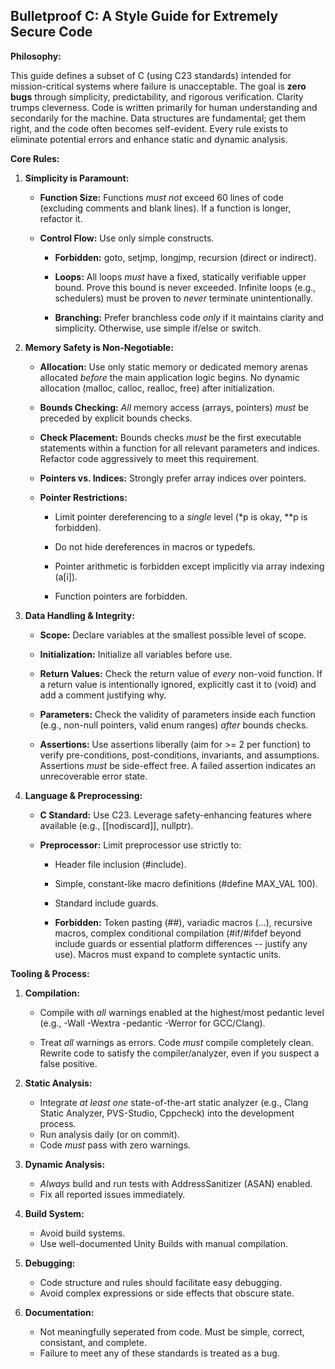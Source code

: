 ## Bulletproof C: A Style Guide for Extremely Secure Code

**Philosophy:**

This guide defines a subset of C (using C23 standards) intended for
mission-critical systems where failure is unacceptable. The goal is
**zero bugs** through simplicity, predictability, and rigorous
verification. Clarity trumps cleverness. Code is written primarily
for human understanding and secondarily for the machine. Data structures
are fundamental; get them right, and the code often becomes self-evident.
Every rule exists to eliminate potential errors and enhance static and
dynamic analysis.

**Core Rules:**

1.  **Simplicity is Paramount:**

    - **Function Size:** Functions *must not* exceed 60 lines of code (excluding comments and blank lines). If a function is longer, refactor it.

    - **Control Flow:** Use only simple constructs.

      - **Forbidden:** goto, setjmp, longjmp, recursion (direct or indirect).

      - **Loops:** All loops *must* have a fixed, statically verifiable upper bound. Prove this bound is never exceeded. Infinite loops (e.g., schedulers) must be proven to *never* terminate unintentionally.

      - **Branching:** Prefer branchless code *only* if it maintains clarity and simplicity. Otherwise, use simple if/else or switch.

2.  **Memory Safety is Non-Negotiable:**

    - **Allocation:** Use only static memory or dedicated memory arenas allocated *before* the main application logic begins. No dynamic allocation (malloc, calloc, realloc, free) after initialization.

    - **Bounds Checking:** *All* memory access (arrays, pointers) *must* be preceded by explicit bounds checks.

    - **Check Placement:** Bounds checks *must* be the first executable statements within a function for all relevant parameters and indices. Refactor code aggressively to meet this requirement.

    - **Pointers vs. Indices:** Strongly prefer array indices over pointers.

    - **Pointer Restrictions:**

      - Limit pointer dereferencing to a *single* level (\*p is okay, \*\*p is forbidden).

      - Do not hide dereferences in macros or typedefs.

      - Pointer arithmetic is forbidden except implicitly via array indexing (a\[i\]).

      - Function pointers are forbidden.

3.  **Data Handling & Integrity:**

    - **Scope:** Declare variables at the smallest possible level of scope.

    - **Initialization:** Initialize all variables before use.

    - **Return Values:** Check the return value of *every* non-void function. If a return value is intentionally ignored, explicitly cast it to (void) and add a comment justifying why.

    - **Parameters:** Check the validity of parameters inside each function (e.g., non-null pointers, valid enum ranges) *after* bounds checks.

    - **Assertions:** Use assertions liberally (aim for \>= 2 per function) to verify pre-conditions, post-conditions, invariants, and assumptions. Assertions *must* be side-effect free. A failed assertion indicates an unrecoverable error state.

4.  **Language & Preprocessing:**

    - **C Standard:** Use C23. Leverage safety-enhancing features where available (e.g., \[\[nodiscard\]\], nullptr).

    - **Preprocessor:** Limit preprocessor use strictly to:

      - Header file inclusion (#include).

      - Simple, constant-like macro definitions (#define MAX_VAL 100).

      - Standard include guards.

      - **Forbidden:** Token pasting (##), variadic macros (\...), recursive macros, complex conditional compilation (#if/#ifdef beyond include guards or essential platform differences -- justify any use). Macros must expand to complete syntactic units.

**Tooling & Process:**

1.  **Compilation:**

    - Compile with *all* warnings enabled at the highest/most pedantic level (e.g., -Wall -Wextra -pedantic -Werror for GCC/Clang).

    - Treat *all* warnings as errors. Code *must* compile completely clean. Rewrite code to satisfy the compiler/analyzer, even if you suspect a false positive.

2.  **Static Analysis:**

    - Integrate *at least one* state-of-the-art static analyzer (e.g., Clang Static Analyzer, PVS-Studio, Cppcheck) into the development process.
    - Run analysis daily (or on commit).
    - Code *must* pass with zero warnings.

3.  **Dynamic Analysis:**

    - *Always* build and run tests with AddressSanitizer (ASAN) enabled.
    - Fix all reported issues immediately.

4.  **Build System:**

    - Avoid build systems.
    - Use well-documented Unity Builds with manual compilation.

5.  **Debugging:**
  
    - Code structure and rules should facilitate easy debugging.
    - Avoid complex expressions or side effects that obscure state.

8.  **Documentation:**

    - Not meaningfully seperated from code. Must be simple, correct, consistant, and complete.
    - Failure to meet any of these standards is treated as a bug.
